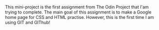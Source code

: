 This mini-project is the first assignment from The Odin Project that I'am trying to complete.
The main goal of this assignment is to make a Google home page for CSS and HTML practise.
However, this is the first time I am using GIT and GIThub!
